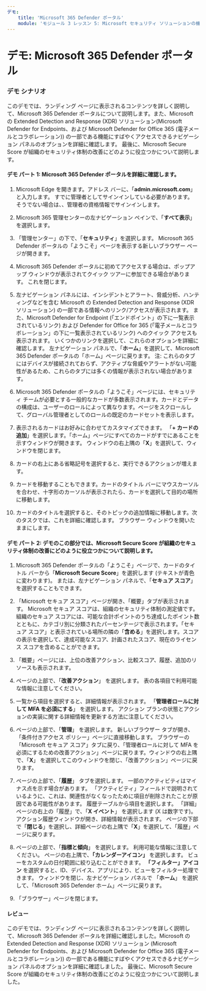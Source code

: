 ```yaml
---
デモ:
    title: 'Microsoft 365 Defender ポータル'
    module: 'モジュール 3 レッスン 5: Microsoft セキュリティ ソリューションの機能を説明する: Microsoft 365 のセキュリティ管理機能について説明する'
---
```



# デモ: Microsoft 365 Defender ポータル

### デモ シナリオ
このデモでは、ランディング ページに表示されるコンテンツを詳しく説明して、Microsoft 365 Defender ポータルについて説明します。また、Microsoft の Extended Detection and Response (XDR) ソリューション(Microsoft Defender for Endpoints、および Microsoft Defender for Office 365 (電子メールとコラボレーション)) の一部である機能にすばやくアクセスできるナビゲーション パネルのオプションを詳細に確認します。  最後に、Microsoft Secure Score が組織のセキュリティ体制の改善にどのように役立つかについて説明します。

#### デモ パート 1:  Microsoft 365 Defender ポータルを詳細に確認します。

1. Microsoft Edge を開きます。アドレス バーに、「**admin.microsoft.com**」と入力します。  すでに管理者としてサインインしている必要があります。  そうでない場合は、、管理者の資格情報でサインインします。

1. Microsoft 365 管理センターの左ナビゲーション ペインで、「**すべて表示**」を選択します。

1. 「管理センター」の下で、「**セキュリティ**」を選択します。  Microsoft 365 Defender ポータルの「ようこそ」ページを表示する新しいブラウザー ページが開きます。  

1. Microsoft 365 Defender ポータルに初めてアクセスする場合は、ポップアップ ウィンドウが表示されてクイック ツアーに参加できる場合があります。  これを閉じます。

1. 左ナビゲーション パネルには、インシデントとアラート、脅威分析、ハンティングなどを含む Microsoft の Extended Detection and Response (XDR ソリューション) の一部である情報へのリンク/アクセスが表示されます。  また、Microsoft Defender for Endpoint (「エンドポイント」の下に一覧表示されているリンク) および Defender for Office for 365 (「電子メールとコラボレーション」の下に一覧表示されているリンク) へのクイック アクセスも表示されます。  いくつかのリンクを選択して、これらのオプションを詳細に確認します。  左ナビゲーション パネルで、「**ホーム**」を選択して、Microsoft 365 Defender ポータルの「ホーム」ページに戻ります。  注: これらのタブにはデバイスが接続されておらず、アクティブな脅威やアラートがない可能性があるため、これらのタブには多くの情報が表示されない場合があります。

1. Microsoft 365 Defender ポータルの「ようこそ」ページには、セキュリティ チームが必要とする一般的なカードが多数表示されます。カードとデータの構成は、ユーザーのロールによって異なります。ページをスクロールして、グローバル管理者としてのロールの既定のカードセットを表示します。

1. 表示されるカードはお好みに合わせてカスタマイズできます。  「**+ カードの追加**」を選択します。「ホーム」ページにすべてのカードがすでにあることを示すウィンドウが開きます。  ウィンドウの右上隅の「**X**」を選択して、ウィンドウを閉じます。

1. カードの右上にある省略記号を選択すると、実行できるアクションが増えます。  

1. カードを移動することもできます。カードのタイトル バーにマウスカーソルを合わせ、十字形のカーソルが表示されたら、カードを選択して目的の場所に移動します。

1. カードのタイトルを選択すると、そのトピックの追加情報に移動します。次のタスクでは、これを詳細に確認します。  ブラウザー ウィンドウを開いたままにします。

#### デモ パート 2: デモのこの部分では、Microsoft Secure Score が組織のセキュリティ体制の改善にどのように役立つかについて説明します。

1. Microsoft 365 Defender ポータルの「ようこそ」ページで、カードのタイトル バーから「**Microsoft Secure Score**」を選択します (テキストが青色に変わります)。  または、左ナビゲーション パネルで、「**セキュア スコア**」を選択することもできます。

1. 「Microsoft セキュア スコア」ページが開き、「概要」タブが表示されます。  Microsoft セキュア スコアは、組織のセキュリティ体制の測定値です。組織のセキュア スコアには、可能な合計ポイントのうち達成したポイント数とともに、カテゴリ別に分類されたパーセンテージで表示されます。「セキュア スコア」と表示されている場所の隣の「**含める**」を選択します。スコアの表示を選択して、達成可能なスコア、計画されたスコア、現在のライセンス スコアを含めることができます。

1. 「概要」ページには、上位の改善アクション、比較スコア、履歴、追加のリソースも表示されます。

1. ページの上部で、「**改善アクション**」 を選択します。  表の各項目で利用可能な情報に注意してください。  

1. 一覧から項目を選択すると、詳細情報が表示されます。  「**管理者ロールに対して MFA を必須にする**」 を選択します。  アクション プランの状態とアクションの実装に関する詳細情報を更新する方法に注意してください。

1. ページの上部で、「**管理**」 を選択します。  新しいブラウザー タブが開き、「条件付きアクセス ポリシー」ページに直接移動します。  ブラウザーの「Microsoft セキュア スコア」タブに戻り、「管理者ロールに対して MFA を必須にするための改善アクション」ページに戻ります。ウィンドウの右上隅で、「**X**」 を選択してこのウィンドウを閉じ、「改善アクション」ページに戻ります。

1. ページの上部で、「**履歴**」 タブを選択します。  一部のアクティビティはマイナス点を示す場合があります。  「アクティビティ」フィールドで説明されているように、これは、関連性がなくなったために項目が削除されたことが原因である可能性があります。  履歴テーブルから項目を選択します。  「詳細」ページの右上の「履歴」で、「**X イベント**」 を選択します (X は数字です)。  アクション履歴ウィンドウが開き、詳細情報が表示されます。  ページの下部で「**閉じる**」を選択し、詳細ページの右上隅で「**X**」を選択して、「履歴」ページに戻ります。

1. ページの上部で、「**指標と傾向**」 を選択します。  利用可能な情報に注意してください。  ページの右上隅で、**「カレンダーアイコン」** を選択します。  ビューをカスタムの日付範囲に絞り込むことができます。  **「フィルター」アイコン** を選択すると、ID、デバイス、アプリにより、ビューをフィルター処理できます。  ウィンドウを閉じ、左ナビゲーション パネルで 「**ホーム**」 を選択して、「Microsoft 365 Defender ホーム」ページに戻ります。

1. 「ブラウザー」ページを閉じます。

#### レビュー

このデモでは、ランディング ページに表示されるコンテンツを詳しく説明して、Microsoft 365 Defender ポータルを詳細に確認しました。Microsoft の Extended Detection and Response (XDR) ソリューション (Microsoft Defender for Endpoints、および Microsoft Defender for Office 365 (電子メールとコラボレーション)) の一部である機能にすばやくアクセスできるナビゲーション パネルのオプションを詳細に確認しました。  最後に、Microsoft Secure Score が組織のセキュリティ体制の改善にどのように役立つかについて説明しました。
